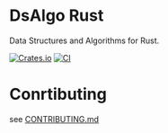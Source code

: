 # DsAlgo Rust

Data Structures and Algorithms for Rust.

[![Crates.io][crates-badge]][crates-url]
[![CI][actions-badge]][actions-url]

[crates-badge]: https://img.shields.io/crates/v/dsalgo.svg
[crates-url]: https://crates.io/crates/dsalgo
[actions-badge]: https://github.com/kagemeka/dsalgo/actions/workflows/rust.yml/badge.svg
[actions-url]: https://github.com/kagemeka/dsalgo/actions/workflows/rust.yml


# Conrtibuting
see [CONTRIBUTING.md](./CONTRIBUTING.md)
